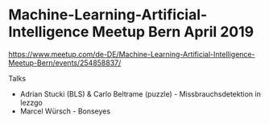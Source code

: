# Machine-Learning-Artificial-Intelligence Meetup Bern April 2019

https://www.meetup.com/de-DE/Machine-Learning-Artificial-Intelligence-Meetup-Bern/events/254858837/

Talks

- Adrian Stucki (BLS) & Carlo Beltrame (puzzle) - Missbrauchsdetektion in lezzgo
- Marcel Würsch - Bonseyes
